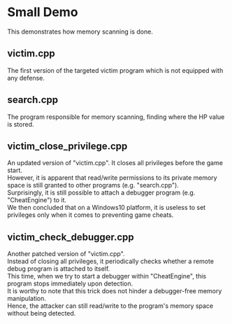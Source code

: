 # Small Demo

This demonstrates how memory scanning is done.  
  
## victim.cpp  
The first version of the targeted victim program which is not equipped with any defense.  

## search.cpp  
The program responsible for memory scanning, finding where the HP value is stored.  
  
## victim_close_privilege.cpp  
An updated version of "victim.cpp". It closes all privileges before the game start.  
However, it is apparent that read/write permissions to its private memory space is still granted to other programs (e.g. "search.cpp").  
Surprisingly, it is still possible to attach a debugger program (e.g. "CheatEngine") to it.  
We then concluded that on a Windows10 platform, it is useless to set privileges only when it comes to preventing game cheats.  
  
## victim_check_debugger.cpp  
Another patched version of "victim.cpp".  
Instead of closing all privileges, it periodically checks whether a remote debug program is attached to itself.  
This time, when we try to start a debugger within "CheatEngine", this program stops immediately upon detection.  
It is worthy to note that this trick does not hinder a debugger-free memory manipulation.  
Hence, the attacker can still read/write to the program's memory space without being detected.
